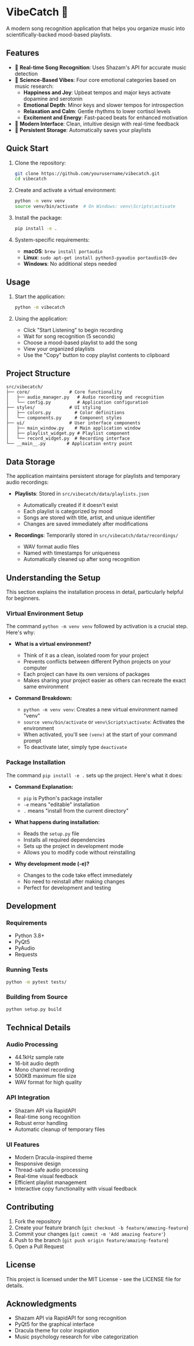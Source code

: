 # VibeCatch 🎵

A modern song recognition application that helps you organize music into scientifically-backed mood-based playlists.

## Features

- 🎯 **Real-time Song Recognition**: Uses Shazam's API for accurate music detection
- 🧠 **Science-Based Vibes**: Four core emotional categories based on music research:
  - **Happiness and Joy**: Upbeat tempos and major keys activate dopamine and serotonin
  - **Emotional Depth**: Minor keys and slower tempos for introspection
  - **Relaxation and Calm**: Gentle rhythms to lower cortisol levels
  - **Excitement and Energy**: Fast-paced beats for enhanced motivation
- 🎨 **Modern Interface**: Clean, intuitive design with real-time feedback
- 💾 **Persistent Storage**: Automatically saves your playlists

## Quick Start

1. Clone the repository:
   ```bash
   git clone https://github.com/yourusername/vibecatch.git
   cd vibecatch
   ```

2. Create and activate a virtual environment:
   ```bash
   python -m venv venv
   source venv/bin/activate  # On Windows: venv\Scripts\activate
   ```

3. Install the package:
   ```bash
   pip install -e .
   ```

4. System-specific requirements:
   - **macOS**: `brew install portaudio`
   - **Linux**: `sudo apt-get install python3-pyaudio portaudio19-dev`
   - **Windows**: No additional steps needed

## Usage

1. Start the application:
   ```bash
   python -m vibecatch
   ```

2. Using the application:
   - Click "Start Listening" to begin recording
   - Wait for song recognition (5 seconds)
   - Choose a mood-based playlist to add the song
   - View your organized playlists
   - Use the "Copy" button to copy playlist contents to clipboard

## Project Structure

```
src/vibecatch/
├── core/               # Core functionality
│   ├── audio_manager.py   # Audio recording and recognition
│   └── config.py          # Application configuration
├── styles/             # UI styling
│   ├── colors.py         # Color definitions
│   └── components.py     # Component styles
├── ui/                 # User interface components
│   ├── main_window.py    # Main application window
│   ├── playlist_widget.py # Playlist component
│   └── record_widget.py  # Recording interface
└── __main__.py        # Application entry point
```

## Data Storage

The application maintains persistent storage for playlists and temporary audio recordings:

- **Playlists**: Stored in `src/vibecatch/data/playlists.json`
  - Automatically created if it doesn't exist
  - Each playlist is categorized by mood
  - Songs are stored with title, artist, and unique identifier
  - Changes are saved immediately after modifications

- **Recordings**: Temporarily stored in `src/vibecatch/data/recordings/`
  - WAV format audio files
  - Named with timestamps for uniqueness
  - Automatically cleaned up after song recognition

## Understanding the Setup

This section explains the installation process in detail, particularly helpful for beginners.

### Virtual Environment Setup
The command `python -m venv venv` followed by activation is a crucial step. Here's why:

- **What is a virtual environment?**
  - Think of it as a clean, isolated room for your project
  - Prevents conflicts between different Python projects on your computer
  - Each project can have its own versions of packages
  - Makes sharing your project easier as others can recreate the exact same environment

- **Command Breakdown:**
  - `python -m venv venv`: Creates a new virtual environment named "venv"
  - `source venv/bin/activate` or `venv\Scripts\activate`: Activates the environment
  - When activated, you'll see `(venv)` at the start of your command prompt
  - To deactivate later, simply type `deactivate`

### Package Installation
The command `pip install -e .` sets up the project. Here's what it does:

- **Command Explanation:**
  - `pip` is Python's package installer
  - `-e` means "editable" installation
  - `.` means "install from the current directory"

- **What happens during installation:**
  - Reads the `setup.py` file
  - Installs all required dependencies
  - Sets up the project in development mode
  - Allows you to modify code without reinstalling

- **Why development mode (-e)?**
  - Changes to the code take effect immediately
  - No need to reinstall after making changes
  - Perfect for development and testing

## Development

### Requirements
- Python 3.8+
- PyQt5
- PyAudio
- Requests

### Running Tests
```bash
python -m pytest tests/
```

### Building from Source
```bash
python setup.py build
```

## Technical Details

### Audio Processing
- 44.1kHz sample rate
- 16-bit audio depth
- Mono channel recording
- 500KB maximum file size
- WAV format for high quality

### API Integration
- Shazam API via RapidAPI
- Real-time song recognition
- Robust error handling
- Automatic cleanup of temporary files

### UI Features
- Modern Dracula-inspired theme
- Responsive design
- Thread-safe audio processing
- Real-time visual feedback
- Efficient playlist management
- Interactive copy functionality with visual feedback

## Contributing

1. Fork the repository
2. Create your feature branch (`git checkout -b feature/amazing-feature`)
3. Commit your changes (`git commit -m 'Add amazing feature'`)
4. Push to the branch (`git push origin feature/amazing-feature`)
5. Open a Pull Request

## License

This project is licensed under the MIT License - see the LICENSE file for details.

## Acknowledgments

- Shazam API via RapidAPI for song recognition
- PyQt5 for the graphical interface
- Dracula theme for color inspiration
- Music psychology research for vibe categorization
